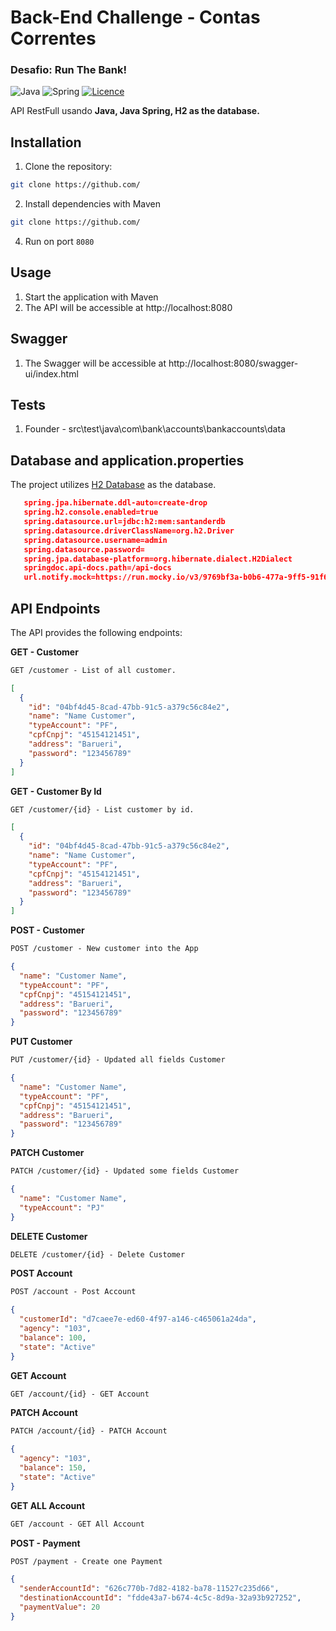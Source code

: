 # Back-End Challenge - Contas Correntes
### Desafio: Run The Bank!

![Java](https://img.shields.io/badge/java-%23ED8B00.svg?style=for-the-badge&logo=openjdk&logoColor=white)
![Spring](https://img.shields.io/badge/spring-%236DB33F.svg?style=for-the-badge&logo=spring&logoColor=white)
[![Licence](https://img.shields.io/github/license/Ileriayo/markdown-badges?style=for-the-badge)](./LICENSE)

API RestFull usando **Java, Java Spring, H2 as the database.**


## Installation

1. Clone the repository:

```bash
git clone https://github.com/
```
2. Install dependencies with Maven
```bash
git clone https://github.com/
```

4. Run on port `8080`


## Usage

1. Start the application with Maven
2. The API will be accessible at http://localhost:8080

## Swagger
1. The Swagger will be accessible at http://localhost:8080/swagger-ui/index.html

## Tests
1. Founder - src\test\java\com\bank\accounts\bankaccounts\data

## Database and application.properties
The project utilizes [H2 Database](https://www.h2database.com/html/tutorial.html) as the database. 
```json
   spring.jpa.hibernate.ddl-auto=create-drop
   spring.h2.console.enabled=true
   spring.datasource.url=jdbc:h2:mem:santanderdb
   spring.datasource.driverClassName=org.h2.Driver
   spring.datasource.username=admin
   spring.datasource.password=
   spring.jpa.database-platform=org.hibernate.dialect.H2Dialect
   springdoc.api-docs.path=/api-docs
   url.notify.mock=https://run.mocky.io/v3/9769bf3a-b0b6-477a-9ff5-91f63010c9d3
```
## API Endpoints
The API provides the following endpoints:

**GET - Customer**
```markdown
GET /customer - List of all customer.
```
```json
[
  {
    "id": "04bf4d45-8cad-47bb-91c5-a379c56c84e2",
    "name": "Name Customer",
    "typeAccount": "PF",
    "cpfCnpj": "45154121451",
    "address": "Barueri",
    "password": "123456789"
  }
]
```
**GET - Customer By Id**
```markdown
GET /customer/{id} - List customer by id.
```

```json
[
  {
    "id": "04bf4d45-8cad-47bb-91c5-a379c56c84e2",
    "name": "Name Customer",
    "typeAccount": "PF",
    "cpfCnpj": "45154121451",
    "address": "Barueri",
    "password": "123456789"
  }
]
```

**POST - Customer**
```markdown
POST /customer - New customer into the App
```
```json
{
  "name": "Customer Name",
  "typeAccount": "PF",
  "cpfCnpj": "45154121451",
  "address": "Barueri",
  "password": "123456789"
}
```

**PUT Customer**
```markdown
PUT /customer/{id} - Updated all fields Customer
```

```json
{
  "name": "Customer Name",
  "typeAccount": "PF",
  "cpfCnpj": "45154121451",
  "address": "Barueri",
  "password": "123456789"
}
```

**PATCH Customer**
```markdown
PATCH /customer/{id} - Updated some fields Customer
```

```json
{
  "name": "Customer Name",
  "typeAccount": "PJ"
}
```

**DELETE Customer**
```markdown
DELETE /customer/{id} - Delete Customer
```

**POST Account**
```markdown
POST /account - Post Account
```

```json
{
  "customerId": "d7caee7e-ed60-4f97-a146-c465061a24da",
  "agency": "103",
  "balance": 100,
  "state": "Active"
}
```

**GET Account**
```markdown
GET /account/{id} - GET Account
```

**PATCH Account**
```markdown
PATCH /account/{id} - PATCH Account
```
```json
{
  "agency": "103",
  "balance": 150,
  "state": "Active"
}
```

**GET ALL Account**
```markdown
GET /account - GET All Account
```

**POST - Payment**
```markdown
POST /payment - Create one Payment
```
```json
{
  "senderAccountId": "626c770b-7d82-4182-ba78-11527c235d66",
  "destinationAccountId": "fdde43a7-b674-4c5c-8d9a-32a93b927252",
  "paymentValue": 20
}
```






